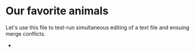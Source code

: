 # Our favorite animals

Let's use this file to test-run simultaneous editing of a text file and ensuing merge conflicts.

- 
